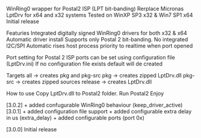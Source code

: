 WinRing0 wrapper for Postal2 ISP (LPT bit-banding)
Rerplace Micronas LptDrv for x64 and x32 systems
Tested on WinXP SP3 x32 & Win7 SP1 x64
Initial release

Featuries
    Integrated digitally signed WinRing0 drivers for both x32 & x64
    Automatic driver install
    Supports only Postal 2 bit-banding. No integrated I2C/SPI
    Automatic rises host process priority to realtime when port opened

Port setting for Postal 2 ISP
    ports can be set using configuration file (LptDrv.ini)
    If no configuration file exists default will de created

Targets
    all     -> creates pkg and pkg-src
    pkg     -> creates zipped LptDrv.dll
    pkg-src -> creates zipped sources
    release -> creates LptDrv.dll

How to use
    Copy LptDrv.dll to Postal2 folder.
    Run Postal2
    Enjoy

[3.0.2]
    + added confugurable WinRing0 behaviour (keep_driver_active)
[3.0.1]
    + added configuration file support
    + added configurable extra delay in us (extra_delay)
    + added configurable ports (port 0x<hex>)

[3.0.0]
Initial release
